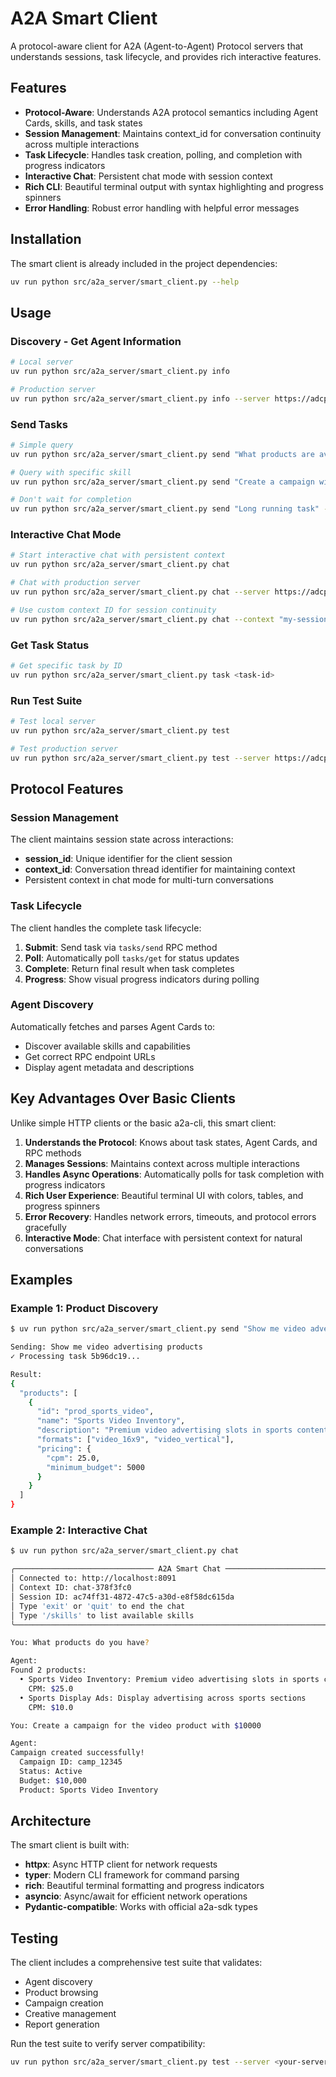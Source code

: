 # A2A Smart Client

A protocol-aware client for A2A (Agent-to-Agent) Protocol servers that understands sessions, task lifecycle, and provides rich interactive features.

## Features

- **Protocol-Aware**: Understands A2A protocol semantics including Agent Cards, skills, and task states
- **Session Management**: Maintains context_id for conversation continuity across multiple interactions
- **Task Lifecycle**: Handles task creation, polling, and completion with progress indicators
- **Interactive Chat**: Persistent chat mode with session context
- **Rich CLI**: Beautiful terminal output with syntax highlighting and progress spinners
- **Error Handling**: Robust error handling with helpful error messages

## Installation

The smart client is already included in the project dependencies:

```bash
uv run python src/a2a_server/smart_client.py --help
```

## Usage

### Discovery - Get Agent Information

```bash
# Local server
uv run python src/a2a_server/smart_client.py info

# Production server
uv run python src/a2a_server/smart_client.py info --server https://adcp-sales-agent.fly.dev/a2a
```

### Send Tasks

```bash
# Simple query
uv run python src/a2a_server/smart_client.py send "What products are available?"

# Query with specific skill
uv run python src/a2a_server/smart_client.py send "Create a campaign with $5000 budget" --skill create_campaign

# Don't wait for completion
uv run python src/a2a_server/smart_client.py send "Long running task" --no-wait
```

### Interactive Chat Mode

```bash
# Start interactive chat with persistent context
uv run python src/a2a_server/smart_client.py chat

# Chat with production server
uv run python src/a2a_server/smart_client.py chat --server https://adcp-sales-agent.fly.dev/a2a

# Use custom context ID for session continuity
uv run python src/a2a_server/smart_client.py chat --context "my-session-123"
```

### Get Task Status

```bash
# Get specific task by ID
uv run python src/a2a_server/smart_client.py task <task-id>
```

### Run Test Suite

```bash
# Test local server
uv run python src/a2a_server/smart_client.py test

# Test production server
uv run python src/a2a_server/smart_client.py test --server https://adcp-sales-agent.fly.dev/a2a
```

## Protocol Features

### Session Management

The client maintains session state across interactions:
- **session_id**: Unique identifier for the client session
- **context_id**: Conversation thread identifier for maintaining context
- Persistent context in chat mode for multi-turn conversations

### Task Lifecycle

The client handles the complete task lifecycle:
1. **Submit**: Send task via `tasks/send` RPC method
2. **Poll**: Automatically poll `tasks/get` for status updates
3. **Complete**: Return final result when task completes
4. **Progress**: Show visual progress indicators during polling

### Agent Discovery

Automatically fetches and parses Agent Cards to:
- Discover available skills and capabilities
- Get correct RPC endpoint URLs
- Display agent metadata and descriptions

## Key Advantages Over Basic Clients

Unlike simple HTTP clients or the basic a2a-cli, this smart client:

1. **Understands the Protocol**: Knows about task states, Agent Cards, and RPC methods
2. **Manages Sessions**: Maintains context across multiple interactions
3. **Handles Async Operations**: Automatically polls for task completion with progress indicators
4. **Rich User Experience**: Beautiful terminal UI with colors, tables, and progress spinners
5. **Error Recovery**: Handles network errors, timeouts, and protocol errors gracefully
6. **Interactive Mode**: Chat interface with persistent context for natural conversations

## Examples

### Example 1: Product Discovery

```bash
$ uv run python src/a2a_server/smart_client.py send "Show me video advertising products"

Sending: Show me video advertising products
✓ Processing task 5b96dc19...

Result:
{
  "products": [
    {
      "id": "prod_sports_video",
      "name": "Sports Video Inventory",
      "description": "Premium video advertising slots in sports content",
      "formats": ["video_16x9", "video_vertical"],
      "pricing": {
        "cpm": 25.0,
        "minimum_budget": 5000
      }
    }
  ]
}
```

### Example 2: Interactive Chat

```bash
$ uv run python src/a2a_server/smart_client.py chat

╭─────────────────────────────── A2A Smart Chat ───────────────────────────────╮
│ Connected to: http://localhost:8091                                          │
│ Context ID: chat-378f3fc0                                                    │
│ Session ID: ac74ff31-4872-47c5-a30d-e8f58dc615da                            │
│ Type 'exit' or 'quit' to end the chat                                        │
│ Type '/skills' to list available skills                                      │
╰──────────────────────────────────────────────────────────────────────────────╯

You: What products do you have?

Agent:
Found 2 products:
  • Sports Video Inventory: Premium video advertising slots in sports content
    CPM: $25.0
  • Sports Display Ads: Display advertising across sports sections
    CPM: $10.0

You: Create a campaign for the video product with $10000

Agent:
Campaign created successfully!
  Campaign ID: camp_12345
  Status: Active
  Budget: $10,000
  Product: Sports Video Inventory
```

## Architecture

The smart client is built with:
- **httpx**: Async HTTP client for network requests
- **typer**: Modern CLI framework for command parsing
- **rich**: Beautiful terminal formatting and progress indicators
- **asyncio**: Async/await for efficient network operations
- **Pydantic-compatible**: Works with official a2a-sdk types

## Testing

The client includes a comprehensive test suite that validates:
- Agent discovery
- Product browsing
- Campaign creation
- Creative management
- Report generation

Run the test suite to verify server compatibility:

```bash
uv run python src/a2a_server/smart_client.py test --server <your-server-url>
```
